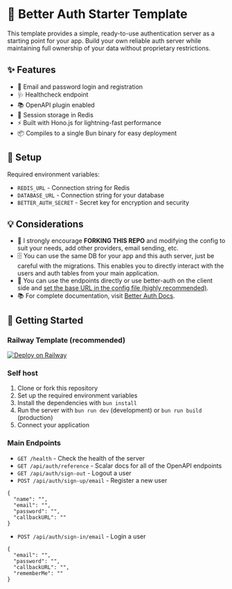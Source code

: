 # 🔐 Better Auth Starter Template

This template provides a simple, ready-to-use authentication server as a starting point for your app. Build your own reliable auth server while maintaining full ownership of your data without proprietary restrictions.

## ✨ Features
- 📧 Email and password login and registration
- 🩺 Healthcheck endpoint
- 📚 OpenAPI plugin enabled
- 💾 Session storage in Redis
- ⚡ Built with Hono.js for lightning-fast performance
- 📦 Compiles to a single Bun binary for easy deployment

## 🔧 Setup

Required environment variables:
- `REDIS_URL` - Connection string for Redis
- `DATABASE_URL` - Connection string for your database
- `BETTER_AUTH_SECRET` - Secret key for encryption and security

## 💡 Considerations
- 🔄 I strongly encourage **FORKING THIS REPO** and modifying the config to suit your needs, add other providers, email sending, etc.
- 🗄️ You can use the same DB for your app and this auth server, just be careful with the migrations. This enables you to directly interact with the users and auth tables from your main application.
- 🔌 You can use the endpoints directly or use better-auth on the client side and [set the base URL in the config file (highly recommended)](https://www.better-auth.com/docs/installation#create-client-instance).
- 📚 For complete documentation, visit [Better Auth Docs](https://www.better-auth.com).

## 🚀 Getting Started

### Railway Template (recommended)
[![Deploy on Railway](https://railway.com/button.svg)](https://railway.com/template/VOQsdL?referralCode=4ArgSI)

### Self host
1. Clone or fork this repository
2. Set up the required environment variables
3. Install the dependencies with `bun install`
4. Run the server with `bun run dev` (development) or `bun run build` (production)
5. Connect your application

### Main Endpoints
- `GET /health` - Check the health of the server
- `GET /api/auth/reference` - Scalar docs for all of the OpenAPI endpoints
- `GET /api/auth/sign-out` - Logout a user
- `POST /api/auth/sign-up/email` - Register a new user
```
{
  "name": "",
  "email": "",
  "password": "",
  "callbackURL": ""
}
```
- `POST /api/auth/sign-in/email` - Login a user
```
{
  "email": "",
  "password": "",
  "callbackURL": "",
  "rememberMe": ""
}
```
